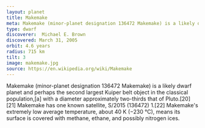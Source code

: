 ```yaml
---
layout: planet
title: Makemake
meta: Makemake (minor-planet designation 136472 Makemake) is a likely dwarf planet and perhaps the second largest Kuiper belt object in the classical population
type: dwarf
discoverer:  Michael E. Brown
discovered: March 31, 2005
orbit: 4.6 years
radius: 715 km
tilt: 3 
image: makemake.jpg
source: https://en.wikipedia.org/wiki/Makemake
---
```


Makemake (minor-planet designation 136472 Makemake) is a likely dwarf planet and perhaps the second largest Kuiper belt object in the classical population,[a] with a diameter approximately two-thirds that of Pluto.[20][21] Makemake has one known satellite, S/2015 (136472) 1.[22] Makemake's extremely low average temperature, about 40 K (−230 °C), means its surface is covered with methane, ethane, and possibly nitrogen ices.